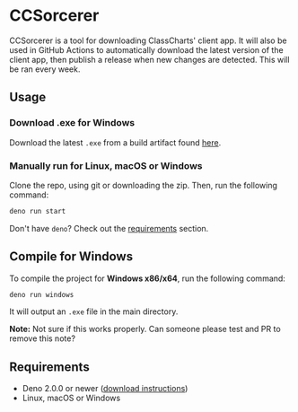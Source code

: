 # CCSorcerer
CCSorcerer is a tool for downloading ClassCharts' client app.
It will also be used in GitHub Actions to automatically download the latest version of the client app, then publish a release when new changes are detected. This will be ran every week.

## Usage

### Download .exe for Windows
Download the latest `.exe` from a build artifact found [here][actions].

### Manually run for Linux, macOS or Windows
Clone the repo, using git or downloading the zip. Then, run the following command:
```bash
deno run start
```
Don't have `deno`? Check out the [requirements](#requirements) section.

## Compile for Windows
To compile the project for **Windows x86/x64**, run the following command:
```bash
deno run windows
```
It will output an `.exe` file in the main directory.

**Note:** Not sure if this works properly. Can someone please test and PR to remove this note?

## Requirements
- Deno 2.0.0 or newer ([download instructions][deno_install])
- Linux, macOS or Windows

[deno_install]: https://docs.deno.com/runtime/#install-deno
[actions]: https://github.com/CommunityCharts/CCSorcerer/actions/workflows/deno.yml
